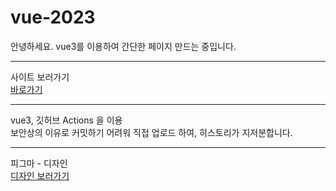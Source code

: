 # vue-2023

안녕하세요. vue3를 이용하여 간단한 페이지 만드는 중입니다.
<hr>

<div>사이트 보러가기 </div>
<div><a href="https://moonjenny.github.io/vue-2023/" target="_blank">바로가기</a></div>
<hr>

<div> vue3, 깃허브 Actions 을 이용</div>
<div> 보안상의 이유로 커밋하기 어려워 직접 업로드 하여, 히스토리가 지저분합니다.</div>
<hr>

<div>피그마 - 디자인</div>
<div><a href="https://www.figma.com/design/pfezm3WQGKUicy7HVJP6pS/%ED%8D%BC%EB%B8%94%EB%A6%AC%EC%8B%B1-%EA%B3%BC%EC%A0%9C_1108?node-id=0-1&t=GZVfCySE3w0dZiwN-1" target="_blank">디자인 보러가기</a></div>
